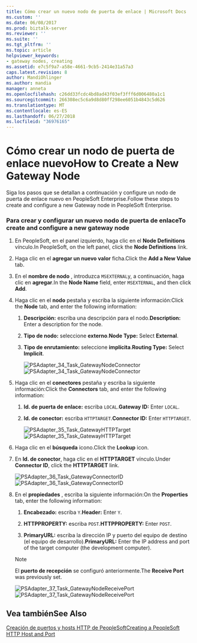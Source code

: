 ```yaml
---
title: Cómo crear un nuevo nodo de puerta de enlace | Microsoft Docs
ms.custom: ''
ms.date: 06/08/2017
ms.prod: biztalk-server
ms.reviewer: ''
ms.suite: ''
ms.tgt_pltfrm: ''
ms.topic: article
helpviewer_keywords:
- gateway nodes, creating
ms.assetid: e7c5f9a7-a58e-4661-9cb5-2414e31a57a3
caps.latest.revision: 8
author: MandiOhlinger
ms.author: mandia
manager: anneta
ms.openlocfilehash: c26dd33fcdc4bd8ad43f03ef3fff6d006480a1c1
ms.sourcegitcommit: 266308ec5c6a9d8d80ff298ee6051b4843c5d626
ms.translationtype: MT
ms.contentlocale: es-ES
ms.lasthandoff: 06/27/2018
ms.locfileid: "36976165"
---
```

# <a name="how-to-create-a-new-gateway-node"></a><span data-ttu-id="0bc9f-102">Cómo crear un nodo de puerta de enlace nuevo</span><span class="sxs-lookup"><span data-stu-id="0bc9f-102">How to Create a New Gateway Node</span></span>
<span data-ttu-id="0bc9f-103">Siga los pasos que se detallan a continuación y configure un nodo de puerta de enlace nuevo en PeopleSoft Enterprise.</span><span class="sxs-lookup"><span data-stu-id="0bc9f-103">Follow these steps to create and configure a new Gateway node in PeopleSoft Enterprise.</span></span>  
  
### <a name="to-create-and-configure-a-new-gateway-node"></a><span data-ttu-id="0bc9f-104">Para crear y configurar un nuevo nodo de puerta de enlace</span><span class="sxs-lookup"><span data-stu-id="0bc9f-104">To create and configure a new gateway node</span></span>  
  
1. <span data-ttu-id="0bc9f-105">En PeopleSoft, en el panel izquierdo, haga clic en el **Node Definitions** vínculo.</span><span class="sxs-lookup"><span data-stu-id="0bc9f-105">In PeopleSoft, on the left panel, click the **Node Definitions** link.</span></span>  
  
2. <span data-ttu-id="0bc9f-106">Haga clic en el **agregar un nuevo valor** ficha.</span><span class="sxs-lookup"><span data-stu-id="0bc9f-106">Click the **Add a New Value** tab.</span></span>  
  
3. <span data-ttu-id="0bc9f-107">En el **nombre de nodo** , introduzca `MSEXTERNAL`y, a continuación, haga clic en **agregar**.</span><span class="sxs-lookup"><span data-stu-id="0bc9f-107">In the **Node Name** field, enter `MSEXTERNAL`, and then click **Add**.</span></span>  
  
4. <span data-ttu-id="0bc9f-108">Haga clic en el **nodo** pestaña y escriba la siguiente información:</span><span class="sxs-lookup"><span data-stu-id="0bc9f-108">Click the **Node** tab, and enter the following information:</span></span>  
  
   1. <span data-ttu-id="0bc9f-109">**Descripción:** escriba una descripción para el nodo.</span><span class="sxs-lookup"><span data-stu-id="0bc9f-109">**Description:** Enter a description for the node.</span></span>  
  
   2. <span data-ttu-id="0bc9f-110">**Tipo de nodo:** seleccione **externo**.</span><span class="sxs-lookup"><span data-stu-id="0bc9f-110">**Node Type:** Select **External**.</span></span>  
  
   3. <span data-ttu-id="0bc9f-111">**Tipo de enrutamiento:** seleccione **implícita**.</span><span class="sxs-lookup"><span data-stu-id="0bc9f-111">**Routing Type:** Select **Implicit**.</span></span>  
  
      <span data-ttu-id="0bc9f-112">![](../core/media/psadapter-34-task-gatewaynodeconnector.gif "PSAdapter_34_Task_GatewayNodeConnector")</span><span class="sxs-lookup"><span data-stu-id="0bc9f-112">![](../core/media/psadapter-34-task-gatewaynodeconnector.gif "PSAdapter_34_Task_GatewayNodeConnector")</span></span>  
  
5. <span data-ttu-id="0bc9f-113">Haga clic en el **conectores** pestaña y escriba la siguiente información:</span><span class="sxs-lookup"><span data-stu-id="0bc9f-113">Click the **Connectors** tab, and enter the following information:</span></span>  
  
   1. <span data-ttu-id="0bc9f-114">**Id. de puerta de enlace:** escriba `LOCAL`.</span><span class="sxs-lookup"><span data-stu-id="0bc9f-114">**Gateway ID:** Enter `LOCAL`.</span></span>  
  
   2. <span data-ttu-id="0bc9f-115">**Id. de conector:** escriba `HTTPTARGET`.</span><span class="sxs-lookup"><span data-stu-id="0bc9f-115">**Connector ID:** Enter `HTTPTARGET`.</span></span>  
  
      <span data-ttu-id="0bc9f-116">![](../core/media/psadapter-35-task-gatewayhttptarget.gif "PSAdapter_35_Task_GatewayHTTPTarget")</span><span class="sxs-lookup"><span data-stu-id="0bc9f-116">![](../core/media/psadapter-35-task-gatewayhttptarget.gif "PSAdapter_35_Task_GatewayHTTPTarget")</span></span>  
  
6. <span data-ttu-id="0bc9f-117">Haga clic en el **búsqueda** icono.</span><span class="sxs-lookup"><span data-stu-id="0bc9f-117">Click the **Lookup** icon.</span></span>  
  
7. <span data-ttu-id="0bc9f-118">En **Id. de conector**, haga clic en el **HTTPTARGET** vínculo.</span><span class="sxs-lookup"><span data-stu-id="0bc9f-118">Under **Connector ID**, click the **HTTPTARGET** link.</span></span>  
  
    <span data-ttu-id="0bc9f-119">![](../core/media/psadapter-36-task-gatewayconnectorid.gif "PSAdapter_36_Task_GatewayConnectorID")</span><span class="sxs-lookup"><span data-stu-id="0bc9f-119">![](../core/media/psadapter-36-task-gatewayconnectorid.gif "PSAdapter_36_Task_GatewayConnectorID")</span></span>  
  
8. <span data-ttu-id="0bc9f-120">En el **propiedades** , escriba la siguiente información:</span><span class="sxs-lookup"><span data-stu-id="0bc9f-120">On the **Properties** tab, enter the following information:</span></span>  
  
   1.  <span data-ttu-id="0bc9f-121">**Encabezado:** escriba `Y`.</span><span class="sxs-lookup"><span data-stu-id="0bc9f-121">**Header:** Enter `Y`.</span></span>  
  
   2.  <span data-ttu-id="0bc9f-122">**HTTPPROPERTY:** escriba `POST`.</span><span class="sxs-lookup"><span data-stu-id="0bc9f-122">**HTTPPROPERTY:** Enter `POST`.</span></span>  
  
   3.  <span data-ttu-id="0bc9f-123">**PrimaryURL:** escriba la dirección IP y puerto del equipo de destino (el equipo de desarrollo).</span><span class="sxs-lookup"><span data-stu-id="0bc9f-123">**PrimaryURL:** Enter the IP address and port of the target computer (the development computer).</span></span>  
  
   > [!NOTE]
   >  <span data-ttu-id="0bc9f-124">El **puerto de recepción** se configuró anteriormente.</span><span class="sxs-lookup"><span data-stu-id="0bc9f-124">The **Receive Port** was previously set.</span></span>  
  
    <span data-ttu-id="0bc9f-125">![](../core/media/psadapter-37-task-gatewaynodereceiveport.gif "PSAdapter_37_Task_GatewayNodeReceivePort")</span><span class="sxs-lookup"><span data-stu-id="0bc9f-125">![](../core/media/psadapter-37-task-gatewaynodereceiveport.gif "PSAdapter_37_Task_GatewayNodeReceivePort")</span></span>  
  
## <a name="see-also"></a><span data-ttu-id="0bc9f-126">Vea también</span><span class="sxs-lookup"><span data-stu-id="0bc9f-126">See Also</span></span>  
 [<span data-ttu-id="0bc9f-127">Creación de puertos y hosts HTTP de PeopleSoft</span><span class="sxs-lookup"><span data-stu-id="0bc9f-127">Creating a PeopleSoft HTTP Host and Port</span></span>](../core/creating-a-peoplesoft-http-host-and-port.md)